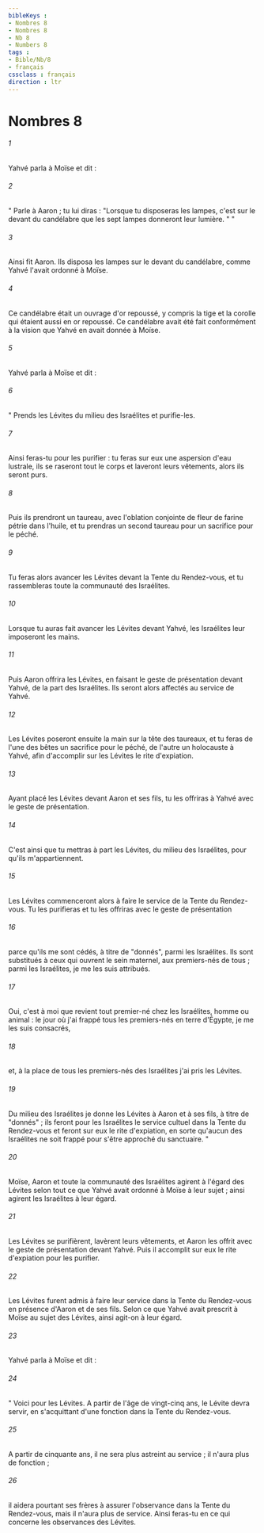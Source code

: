 ```yaml
---
bibleKeys : 
- Nombres 8
- Nombres 8
- Nb 8
- Numbers 8
tags : 
- Bible/Nb/8
- français
cssclass : français
direction : ltr
---
```


# Nombres 8

###### 1
Yahvé parla à Moïse et dit :
###### 2
" Parle à Aaron ; tu lui diras : "Lorsque tu disposeras les lampes, c'est sur le devant du candélabre que les sept lampes donneront leur lumière. " "
###### 3
Ainsi fit Aaron. Ils disposa les lampes sur le devant du candélabre, comme Yahvé l'avait ordonné à Moïse. 
###### 4
Ce candélabre était un ouvrage d'or repoussé, y compris la tige et la corolle qui étaient aussi en or repoussé. Ce candélabre avait été fait conformément à la vision que Yahvé en avait donnée à Moïse. 
###### 5
Yahvé parla à Moïse et dit : 
###### 6
" Prends les Lévites du milieu des Israélites et purifie-les. 
###### 7
Ainsi feras-tu pour les purifier : tu feras sur eux une aspersion d'eau lustrale, ils se raseront tout le corps et laveront leurs vêtements, alors ils seront purs. 
###### 8
Puis ils prendront un taureau, avec l'oblation conjointe de fleur de farine pétrie dans l'huile, et tu prendras un second taureau pour un sacrifice pour le péché. 
###### 9
Tu feras alors avancer les Lévites devant la Tente du Rendez-vous, et tu rassembleras toute la communauté des Israélites. 
###### 10
Lorsque tu auras fait avancer les Lévites devant Yahvé, les Israélites leur imposeront les mains. 
###### 11
Puis Aaron offrira les Lévites, en faisant le geste de présentation devant Yahvé, de la part des Israélites. Ils seront alors affectés au service de Yahvé. 
###### 12
Les Lévites poseront ensuite la main sur la tête des taureaux, et tu feras de l'une des bêtes un sacrifice pour le péché, de l'autre un holocauste à Yahvé, afin d'accomplir sur les Lévites le rite d'expiation. 
###### 13
Ayant placé les Lévites devant Aaron et ses fils, tu les offriras à Yahvé avec le geste de présentation. 
###### 14
C'est ainsi que tu mettras à part les Lévites, du milieu des Israélites, pour qu'ils m'appartiennent. 
###### 15
Les Lévites commenceront alors à faire le service de la Tente du Rendez-vous. Tu les purifieras et tu les offriras avec le geste de présentation 
###### 16
parce qu'ils me sont cédés, à titre de "donnés", parmi les Israélites. Ils sont substitués à ceux qui ouvrent le sein maternel, aux premiers-nés de tous ; parmi les Israélites, je me les suis attribués. 
###### 17
Oui, c'est à moi que revient tout premier-né chez les Israélites, homme ou animal : le jour où j'ai frappé tous les premiers-nés en terre d'Égypte, je me les suis consacrés, 
###### 18
et, à la place de tous les premiers-nés des Israélites j'ai pris les Lévites. 
###### 19
Du milieu des Israélites je donne les Lévites à Aaron et à ses fils, à titre de "donnés" ; ils feront pour les Israélites le service cultuel dans la Tente du Rendez-vous et feront sur eux le rite d'expiation, en sorte qu'aucun des Israélites ne soit frappé pour s'être approché du sanctuaire. "
###### 20
Moïse, Aaron et toute la communauté des Israélites agirent à l'égard des Lévites selon tout ce que Yahvé avait ordonné à Moïse à leur sujet ; ainsi agirent les Israélites à leur égard. 
###### 21
Les Lévites se purifièrent, lavèrent leurs vêtements, et Aaron les offrit avec le geste de présentation devant Yahvé. Puis il accomplit sur eux le rite d'expiation pour les purifier. 
###### 22
Les Lévites furent admis à faire leur service dans la Tente du Rendez-vous en présence d'Aaron et de ses fils. Selon ce que Yahvé avait prescrit à Moïse au sujet des Lévites, ainsi agit-on à leur égard. 
###### 23
Yahvé parla à Moïse et dit :
###### 24
" Voici pour les Lévites. A partir de l'âge de vingt-cinq ans, le Lévite devra servir, en s'acquittant d'une fonction dans la Tente du Rendez-vous. 
###### 25
A partir de cinquante ans, il ne sera plus astreint au service ; il n'aura plus de fonction ; 
###### 26
il aidera pourtant ses frères à assurer l'observance dans la Tente du Rendez-vous, mais il n'aura plus de service. Ainsi feras-tu en ce qui concerne les observances des Lévites. 
